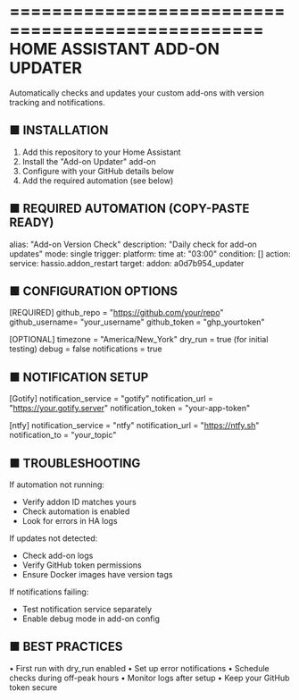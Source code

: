 ==================================================
            HOME ASSISTANT ADD-ON UPDATER
==================================================

Automatically checks and updates your custom add-ons 
with version tracking and notifications.

■ INSTALLATION
--------------------------------------------------
1. Add this repository to your Home Assistant
2. Install the "Add-on Updater" add-on
3. Configure with your GitHub details below
4. Add the required automation (see below)

■ REQUIRED AUTOMATION (COPY-PASTE READY)
--------------------------------------------------
alias: "Add-on Version Check"
description: "Daily check for add-on updates"
mode: single
trigger:
  platform: time
  at: "03:00"
condition: []
action:
  service: hassio.addon_restart
  target:
    addon: a0d7b954_updater

■ CONFIGURATION OPTIONS
--------------------------------------------------
[REQUIRED]
github_repo    = "https://github.com/your/repo"
github_username= "your_username"
github_token   = "ghp_yourtoken"

[OPTIONAL]
timezone       = "America/New_York"
dry_run        = true (for initial testing)
debug          = false
notifications  = true

■ NOTIFICATION SETUP
--------------------------------------------------
[Gotify]
notification_service = "gotify"
notification_url    = "https://your.gotify.server"
notification_token  = "your-app-token"

[ntfy]
notification_service = "ntfy"
notification_url    = "https://ntfy.sh"
notification_to     = "your_topic"

■ TROUBLESHOOTING
--------------------------------------------------
If automation not running:
- Verify addon ID matches yours
- Check automation is enabled
- Look for errors in HA logs

If updates not detected:
- Check add-on logs
- Verify GitHub token permissions
- Ensure Docker images have version tags

If notifications failing:
- Test notification service separately
- Enable debug mode in add-on config

■ BEST PRACTICES
--------------------------------------------------
• First run with dry_run enabled
• Set up error notifications
• Schedule checks during off-peak hours
• Monitor logs after setup
• Keep your GitHub token secure